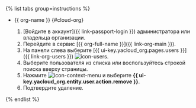 {% list tabs group=instructions %}

- {{ org-name }} {#cloud-org}

    1. [Войдите в аккаунт]({{ link-passport-login }}) администратора или владельца организации.
    1. Перейдите в сервис [{{ org-full-name }}]({{ link-org-main }}).
    1. На панели слева выберите [{{ ui-key.yacloud_org.pages.users }}]({{ link-org-users }}) ![icon-users](../../_assets/console-icons/person.svg).
    1. Выберите пользователя из списка или воспользуйтесь строкой поиска вверху страницы.
    1. Нажмите ![icon-context-menu](../../_assets/console-icons/ellipsis.svg) и выберите **{{ ui-key.yacloud_org.entity.user.action.remove }}**.
    1. Подтвердите удаление.

{% endlist %}
